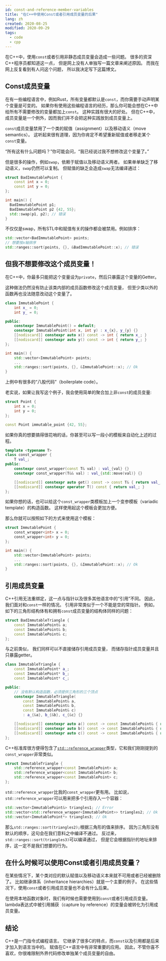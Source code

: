 ```yaml
---
id: const-and-reference-member-variables
title: "在C++中使用Const或者引用成员变量的后果"
lang: zh
created: 2020-08-25
modified: 2020-09-29
tags:
  - code
  - cpp
---
```


在C++中，使用`const`或者引用非静态成员变量会造成一些问题。
很多的资深C++程序员都知道这一点，
但是网上没有人单独写一篇文章来阐述原因。
而我在网上反复看到有人问这个问题，
所以我决定写下这篇博文。

## Const成员变量

在有一些编程语言中，例如Rust，所有变量都默认是`const`，而你需要手动声明某个变量是可变的。
如果你有使用这些编程语言的经历，那么你可能会想在C++中给所有不需要修改的变量都加上`const`。
这种实践有很大的好处。
但在C++中，成员变量是一个例外，因而我们并不会把这种实践放到成员变量上。

`const`成员变量禁用了一个类的赋值（assignment）以及移动语义（move semantics）。
这听起来很有道理，因为你肯定不希望重新赋值或者移走某个`const`变量。

“所有这有什么问题吗？”你可能会问，“我已经说过我不想修改这个变量了。”

但是很多的操作，例如`swap`，依赖于赋值以及移动语义两者。
如果单单缺乏了移动语义，`swap`仍然可以复制。
但赋值的缺乏会造成`swap`无法编译通过：

```cpp
struct BadImmutablePoint {
    const int x = 0;
    const int y = 0;
};

int main() {
  BadImmutablePoint p1;
  BadImmutablePoint p2 {42, 55};
  std::swap(p1, p2); // 错误
}
```

不仅仅是swap，所有STL中和赋值有关的操作都会被禁用。例如排序：

```cpp
std::vector<BadImmutablePoint> points;
// 想要按x轴排序
std::ranges::sort(points, {}, &BadImmutablePoint::x); // 错误
```

## 但我不想要修改这个成员变量！

在C++中，你最多只能把这个变量设为`private`，然后只暴露这个变量的Getter。

这种做法仍然没有防止该类内部的成员函数修改这个成员变量，
但至少类以外的函数再也没法随意改动这个变量了。

```cpp
class ImmutablePoint {
    int x_ = 0;
    int y_ = 0;

public:
    constexpr ImmutablePoint() = default;
    constexpr ImmutablePoint(int x, int y) : x_{x}, y_{y} {}
    [[nodiscard]] constexpr auto x() const -> int { return x_; }
    [[nodiscard]] constexpr auto y() const -> int { return y_; }
};

int main() {
    std::vector<ImmutablePoint> points;
    ...
    std::ranges::sort(points, {}, &ImmutablePoint::x); // Ok
}
```

上例中有很多的“八股代码”（boilerplate code）。

老实说，如果让我写这个例子，我会使用简单的聚合加上非`const`的成员变量:

```cpp
struct Point {
    int x = 0;
    int y = 0;
};

const Point immutable_point {42, 55};
```

如果你真的想要搞得很花哨的话，你甚至可以写一段小的模板来自动化上述的过程。

```cpp
template <typename T>
class const_wrapper {
    T val_;
public:
    constexpr const_wrapper(const T& val) : val_{val} {}
    constexpr const_wrapper(T&& val) : val_{std::move(val)} {}

    [[nodiscard]] constexpr auto get() const -> const T& { return val_; }
    [[nodiscard]] constexpr operator T() const { return val_; }
};
```

<aside style={{marginTop: "-210px"}}>

如果你想的话，也可以给这个`const_wrapper`类模板加上一个变参模板（variadic template）的构造函数。
这样使用起这个模板会更加方便。

</aside>

那么你就可以按照如下的方式来使用这个模板：

```cpp
struct ImmutablePoint {
    const_wrapper<int> x = 0;
    const_wrapper<int> y = 0;
};

int main() {
    std::vector<ImmutablePoint> points;
    ...
    std::ranges::sort(points, {}, &ImmutablePoint::x); // Ok
}
```

## 引用成员变量

C++引用无法重绑定，这一点与指针以及很多其他语言中的“引用”不同。
因此，我们面对和`const`一样的情况。
引用非常类似于一个不能是空的常指针。
例如，如下的三角形结构体有和拥有`const`成员变量的结构体同样的问题：

```cpp
struct BadImmutableTriangle {
    const ImmutablePoint& a;
    const ImmutablePoint& b;
    const ImmutablePoint& c;
};
```

与之前类似，
我们同样可以不直接储存引用成员变量，
而储存指针成员变量并且只暴露getter。

```cpp
class ImmutableTriangle {
    const ImmutablePoint* a_;
    const ImmutablePoint* b_;
    const ImmutablePoint* c_;

public:
    // 没有默认构造函数，必须提供三角形的三个顶点
    constexpr ImmutableTriangle(
        const ImmutablePoint& a,
        const ImmutablePoint& b,
        const ImmutablePoint& c)
        : a_{&a}, b_{&b}, c_{&c} {}

    [[nodiscard]] constexpr auto a() const -> const ImmutablePoint& { return *a_; }
    [[nodiscard]] constexpr auto b() const -> const ImmutablePoint& { return *b_; }
    [[nodiscard]] constexpr auto c() const -> const ImmutablePoint& { return *c_; }
};
```

C++标准库很方便得包含了[`std::reference_wrapper`](https://zh.cppreference.com/w/cpp/utility/functional/reference_wrapper)类型，它和我们刚刚提到的`const_wrapper`非常类似。

```cpp
struct ImmutableTriangle {
    std::reference_wrapper<const ImmutablePoint> a;
    std::reference_wrapper<const ImmutablePoint> b;
    std::reference_wrapper<const ImmutablePoint> c;
};
```

`std::reference_wrapper`比我的`const_wrapper`更有用。
比如说，`std::reference_wrapper`可以用来把多个引用存入一个容器：

```cpp
std::vector<ImmutablePoint&> triangles1; // Error
std::vector<std::reference_wrapper<ImmutablePoint>> triangles2; // Ok
std::vector<ImmutablePoint*> triangles3; // Ok
```

那么`std::ranges::sort(triangles2);`根据三角形的值来排序。
因为三角形没有默认的顺序，这句会在我们意料之中编译不通过。
反过来，`std::ranges::sort(triangles3)`可以编译通过，
但是它会根据指针的地址来排序，这一定不是我们想要的行为。

## 在什么时候可以使用Const或者引用成员变量？

在某些情况下，某个类对应的默认赋值以及移动语义本来就不可用或者已经被删除了。
比如继承体系（inheritance hierarchies）就是一个主要的例子。
在这些情况下，使用`const`或者引用成员变量也不会有什么后果。

在使用本地函数对象时，我们有时候也需要使用到`const`或者引用成员变量。
lambda表达式中被引用捕获（capture by reference）的变量会被转化为引用成员变量。

## 结论

C++是一门指令式编程语言。
它继承了很多C的特点，而`const`以及引用都是后来才加入到语言当中的。
赋值在C++语言中有非常重要的应用。
因此，不管你喜不喜欢，你很难限制外界代码修改单独某个成员变量的自由。
